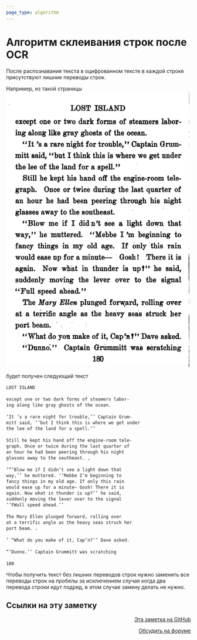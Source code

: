 ```yaml
---
page_type: algorithm
---
```

# Алгоритм склеивания строк после OCR

После распознавания текста в оцифрованном тексте в каждой строке присутствуют лишние переводы строк.

Например, из такой страницы
![](images/join_lines_ocr01.jpg)

будет получен следующий текст

```
LOST ISLAND

except one or two dark forms of steamers labor-
ing along like gray ghosts of the ocean.

‘It ’s a rare night for trouble,’’ Captain Grum-
mitt said, ‘‘but I think this is where we get under
the lee of the land for a spell.’’

Still he kept his hand off the engine-room tele-
graph. Once or twice during the last quarter of
an hour he had been peering through his night
glasses away to the southeast. ,

‘“‘Blow me if I didn’t see a light down that
way,’’ he muttered. ‘‘Mebbe I’m beginning to
fancy things in my old age. If only this rain
would ease up for a minute— Gosh! There it is
again. Now what in thunder is up?’’ he said,
suddenly moving the lever over to the signal
‘‘FWull speed ahead.’’

The Mary Ellen plunged forward, rolling over
at a terrific angle as the heavy seas struck her
port beam. .

’ “What do you make of it, Cap’n?’’ Dave asked.

“‘Dunno.’’ Captain Grummitt was scratching

180
```

Чтобы получить текст без лишних переводов строк нужно заменить все переводы строк на пробелы за исключением случая когда два перевода строки идут подряд, в этом случае замену делать не нужно.

## Ссылки на эту заметку




<p v-pre style="text-align: right">
  <a href="https://github.com/Kverde/algorithms/blob/main/source/20221112161557.md" target="_blank">
  Эта заметка на GitHub
  </a>
</p>



<p v-pre style="text-align: right">
  <a href="https://discourse.comtext.space/new-topic?title=%D0%90%D0%BB%D0%B3%D0%BE%D1%80%D0%B8%D1%82%D0%BC%20%D1%81%D0%BA%D0%BB%D0%B5%D0%B8%D0%B2%D0%B0%D0%BD%D0%B8%D1%8F%20%D1%81%D1%82%D1%80%D0%BE%D0%BA%20%D0%BF%D0%BE%D1%81%D0%BB%D0%B5%20OCR&body=&category=algorithm" target="_blank">
  Обсудить на форуме
  </a>
</p>
